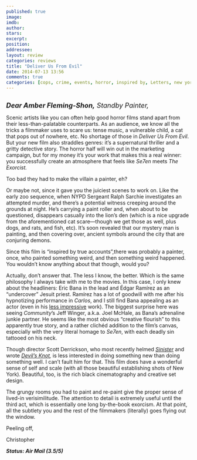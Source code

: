 ```yaml
---
published: true
image: 
imdb: 
author:  
stars: 
excerpt: 
position: 
addressee: 
layout: review
categories: reviews
title: "Deliver Us From Evil"
date: 2014-07-13 13:56
comments: true
categories: [cops, crime, events, horror, inspired by, Letters, new york, police, story, true, true story]
---
```

<div><p><span class="full-image-block ssNonEditable"><span><a href="/letters/2014/7/13/deliver-us-from-evil.html"><img src="http://rollotomasi73.files.wordpress.com/2014/07/deliver20us20from20evil.jpg" alt="" /></a></span></span></p>
<p><em style="font-size:130%;"><strong>Dear Amber Fleming-Shon,</strong> Standby Painter,</em></p>
<p>Scenic artists like you can often help good horror films stand apart from their less-than-palatable counterparts. As an audience, we know all the tricks a filmmaker uses to scare us: tense music, a vulnerable child, a cat that pops out of nowhere, etc. No shortage of those in <em>Deliver Us From Evil</em>. But your new film also straddles genres: it&rsquo;s a supernatural thriller and a gritty detective story. The horror half will win out in the marketing campaign, but for my money it&rsquo;s your work that makes this a real winner: you successfully create an atmosphere that feels like <em>Se7en</em> meets <em>The Exorcist.</em>&nbsp;</p>
<p>Too bad they had to make the villain a painter, eh?</p>
<p>Or maybe not, since it gave you the juiciest scenes to work on. Like the early zoo sequence, when NYPD Sergeant Ralph Sarchie investigates an attempted murder, and there&rsquo;s a potential witness creeping around the grounds at night. He&rsquo;s carrying a paint roller and, when about to be questioned, disappears casually into the lion&rsquo;s den (which is a nice upgrade from the aforementioned cat scare&mdash;though we get those as well, plus dogs, and rats, and fish, etc). It&rsquo;s soon revealed that our mystery man is painting, and then covering over, ancient symbols around the city that are conjuring demons.</p>
<p>Since this film is &ldquo;inspired by true accounts&rdquo;,there was probably a painter, once, who painted something weird, and then something weird happened. You wouldn&rsquo;t know anything about that though, would you?</p>
<p>Actually, don&rsquo;t answer that. The less I know, the better. Which is the same philosophy I always take with me to the movies. In this case, I only knew about the headliners: Eric Bana in the lead and &Eacute;dgar Ram&iacute;rez as an &ldquo;undercover&rdquo; Jesuit priest. Ram&iacute;rez has a lot of goodwill with me after his hypnotizing performance in <em>Carlos</em>, and I still find Bana appealing as an actor (even in his <a href="/letters/2013/8/30/closed-circuit.html">less impressive</a> work). The biggest surprise here was seeing <em>Community</em>&rsquo;s Jeff Winger, a.k.a. Joel McHale, as Bana&rsquo;s adrenaline junkie partner. He seems like the most obvious &ldquo;creative flourish&rdquo; to this apparently true story, and a rather clich&eacute;d addition to the film&rsquo;s canvas, especially with the very literal homage to <em>Se7en</em>, with each deadly sin tattooed on his neck.</p>
<p>Though director Scott Derrickson, who most recently helmed <a href="/letters/2012/10/17/sinister.html"><em>Sinister</em></a> and wrote <a href="/letters/2014/5/19/devils-knot.html"><em>Devil&rsquo;s Knot</em></a><em>,</em> is less interested in doing something new than doing something well. I can&rsquo;t fault him for that. This film does have a wonderful sense of self and scale (with all those beautiful establishing shots of New York). Beautiful, too, is the rich black cinematography and creative set design.&nbsp;</p>
<p>The grungy rooms you had to paint and re-paint give the proper sense of lived-in verisimilitude. The attention to detail is extremely useful until the third act, which is essentially one long by-the-book exorcism. At that point, all the subtlety you and the rest of the filmmakers (literally) goes flying out the window.</p>
<p>Peeling off,&nbsp;</p>
<p>Christopher&nbsp;</p>
<p><strong><em>Status: Air Mail (3.5/5)</em></strong></p></div>
